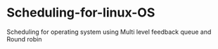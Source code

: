 # Scheduling-for-linux-OS
Scheduling for operating system using Multi level feedback queue and  Round robin
